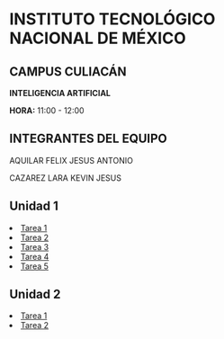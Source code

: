 </head>
<body>
    <div class="container">
        <h1>INSTITUTO TECNOLÓGICO NACIONAL DE MÉXICO</h1>
        <h2>CAMPUS CULIACÁN</h2>
        <p><strong>INTELIGENCIA ARTIFICIAL</strong></p>
        <p><strong>HORA:</strong> 11:00 - 12:00</p>
        <h2>INTEGRANTES DEL EQUIPO</h2>
        <p>AQUILAR FELIX JESUS ANTONIO</p>
        <p>CAZAREZ LARA KEVIN JESUS</p>
    <h2> Unidad 1</h2>
    <nav>
        <li><a href="https://github.com/JesusCazarez/Inteligencia-Artificial/tree/main/Tarea1">Tarea 1</a></li>
        <li><a href="https://github.com/JesusCazarez/Inteligencia-Artificial/tree/main/Tarea2">Tarea 2</a></li>
        <li><a href="https://github.com/JesusCazarez/Inteligencia-Artificial/tree/main/Tarea3">Tarea 3</a></li>
        <li><a href="https://github.com/JesusCazarez/Inteligencia-Artificial/tree/main/Tarea4">Tarea 4</a></li>
        <li><a href="https://github.com/JesusCazarez/Inteligencia-Artificial/tree/main/Tarea5">Tarea 5</a></li>
    </nav>
    <h2>Unidad 2</h2>
    <li><a href="https://github.com/JesusCazarez/Inteligencia-Artificial/tree/main/Unidad%202/Tarea%201">Tarea 1</a></li>
    <li><a href="https://github.com/JesusCazarez/Inteligencia-Artificial/tree/main/Unidad%202/Tarea%202">Tarea 2</a></li>
    </div>
</body>
</html>
